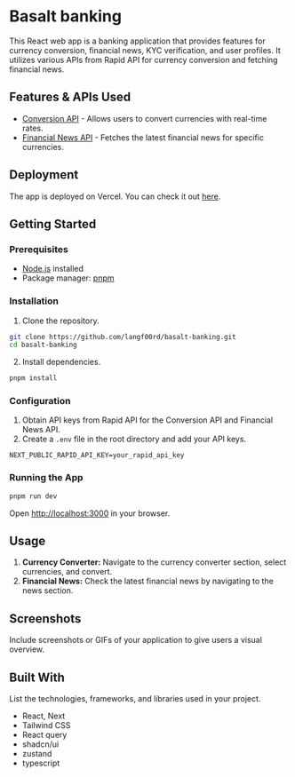 # Basalt banking

This React web app is a banking application that provides features for currency conversion, financial news, KYC verification, and user profiles. It utilizes various APIs from Rapid API for currency conversion and fetching financial news.

## Features & APIs Used

- [Conversion API](https://rapidapi.com/principalapis/api/currency-conversion-and-exchange-rates) - Allows users to convert currencies with real-time rates.
- [Financial News API](https://rapidapi.com/xiangyuahu/api/real-time-financial-news-and-sentiments) - Fetches the latest financial news for specific currencies.

## Deployment

The app is deployed on Vercel. You can check it out [here](basalt-banking).

## Getting Started

### Prerequisites

- [Node.js](https://nodejs.org/) installed
- Package manager: [pnpm](https://pnpm.io/installation)

### Installation

1. Clone the repository.

```bash
git clone https://github.com/langf00rd/basalt-banking.git
cd basalt-banking
```

2. Install dependencies.

```bash
pnpm install
```

### Configuration

1. Obtain API keys from Rapid API for the Conversion API and Financial News API.
2. Create a `.env` file in the root directory and add your API keys.

```
NEXT_PUBLIC_RAPID_API_KEY=your_rapid_api_key
```

### Running the App

```bash
pnpm run dev
```

Open [http://localhost:3000](http://localhost:3000/) in your browser.

## Usage

1. **Currency Converter:** Navigate to the currency converter section, select currencies, and convert.
2. **Financial News:** Check the latest financial news by navigating to the news section.

## Screenshots

Include screenshots or GIFs of your application to give users a visual overview.

## Built With

List the technologies, frameworks, and libraries used in your project.

- React, Next
- Tailwind CSS
- React query
- shadcn/ui
- zustand
- typescript
